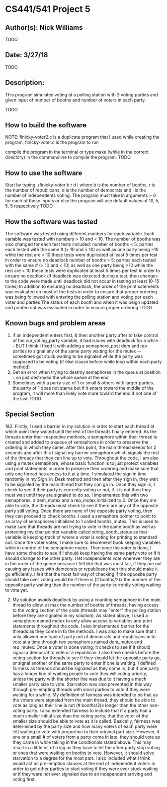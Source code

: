 # CS441/541 Project 5

## Author(s): Nick Williams

TODO


## Date: 3/27/18

TODO


## Description:
This program simulates voting at a polling station with 3 voting parties and given input of number of booths and number of voters in each party.

TODO


## How to build the software
NOTE: finicky-voter2.c is a duplicate program that I used while creating the program, finicky-voter.c is the program to run

compile the program in the terminal or type make (while in the correct directory) in the commandline to compile the program.
TODO


## How to use the software
Start by typing ./finicky-voter b r d i where b is the number of booths, r is the number of republicans, d is the number of democrats and i is the number of independents voting.
The program must take in arguments > 0 for each of these inputs or else the program will use default values of 10, 5, 5, 5 respectively
TODO


## How the software was tested
The software was tested using different numbers for each variable. Each variable was tested with numbers > 10 and < 10.
The number of booths was also changed for each test
tests included:
    number of booths < 5: parties each tested with the same # (> 10 and < 10) as well as one party being >10 while the rest are < 10
        these tests were duplicated at least 5 times per test in order to ensure no deadlock
    number of booths > 5: parties each tested with the same # (> 10 and < 10) as well as one party being >10 while the rest are < 10
        these tests were duplicated at least 5 times per test in order to ensure no deadlock (if deadlock was detected during a test,
        then changes to the code were made until deadlock did not occur in testing at least 10-15 times)
    In addition to ensuring no deadlock, the order of the print satements was evaluated on most of the tests in order to ensure that
    proper ordering was being followed with entering the polling station and voting per each voter and parties
    The status of each booth and when it was beign updated and printed out was evaluated in order to ensure proper ordering
TODO


## Known bugs and problem areas
1. If an independent enters first,  & then another party after to take control of the cur_voting_party variable,
it had issues with deadlock for a while -- BUT I think I fixed it with adding a semaphore_post dem and rep parties
to signal any of the same party waiting for the mutex -- sometimes got stuck waiting to be signaled while the party was supposed
to be voting (if else clause before while loop within each party method)
2. Get an error when trying to destroy semaphores in the queue at position i, so just destroyed the whole queue at the end
3. Sometimes with a party size of 1 or small & others with larger parties... the party of 1 does not starve but if it enters toward
    the middle of the program, it will more than likely vote more toward the end if not one of the last
TODO

## Special Section
1&2. Firstly, I used a barrier in my solution in order to start each thread at which point they waited until the rest of the
threads finally entered. As the threads enter their respective methods, a semaphore within their thread is created and
added to a queue of semaphores in order to preserve the ordering in which they came.
After this point, the main thread sleeps for 2 seconds and after this I signal my barrier semaphore
which signals the rest of the threads that they can line up to vote. Throughout the code, I am also using a mutex semaphore,
whose basic function is to just protect variables and print statements in order to preserve their ordering and make sure
that only one thread has access to it at a time. I simulated the sign in time randomly in my Sign_in_Desk
method and then after they sign in, they wait to be signaled by the main thread that they can go in. Once they sign in, I check
to see if their party is currently voting or not, if it is not then they must wait until they are signaled to do so. I implemented
this with two semaphores, a dem_mutex and a rep_mutex initialized to 0. Once they are able to vote, the threads must
check to see if there are any of the opposite party still voting. Once there are none of the opposite party voting,
then they can proceed to check booths. I used a semaphore pointer  to point to an array of semaphores initialized to 1
called booths_mutex. This is used to make sure that threads are not trying to vote in the same booth as well as protecting
my char pointer variable called string_booth_status as that variable is keeping track of where a voter is voting for
printing to standard out. Once the voter votes, I make sure to decrement book keeping variables while in control of the
semaphore mutex. Then once the voter is done, I have some checks to see if I should keep having the same party vote
or if it should change to the other party. I let independents vote wherever they are in the order of the queue because
I felt like that was most fair, if they are not causing any issues with democrats or republicans then this should make it go efficiently.
I felt that the most fair way of checking if the opposite party should take over voting would be if there is (# booths/2)x the number
of the opposite party waiting than the number of the party currently voting waiting to vote yet.

2. My solution avoids deadlock by using a counting semaphore in the main thread to allow, at max the number of booths of threads,
having access to the voting section of the code (threads may "enter" the polling station before they are signaled in my solution). As
stated above, I used a semaphore named mutex to only allow access to variables and print statements throughout the code. I also
implemented  barrier for the threads as they come in to the methods. I was also to make sure that I only allowed one type of party
out of democrats and republicans in to vote at a time through two semaphores named dem_mutex and rep_mutex. Once a voter
is done voting, it checks to see if it should signal a democrat to vote or a republican. I also have checks before the voting section
for threads to see if they should let the opposite party go, or signal another of the same party to enter if one is waiting.
I defined fairness as threads should be signaled as they come in, but if one party has a longer line of waiting people to vote they will
voting priority, unless the party with the shorter line was due to it having a much smaller party size to vote. Starvation was also
prevented in this way through pre-empting threads with small parties to vote if they were waiting for a while. My definition of fairness
was intended to be that as the voters were signaled from the main thread, they should be able to vote as long as their line is not (#
booths/2)x longer than the other non-voting party. I also extended fairness to include that if a party had a much smaller initial
size than the voting party, that the voter of the smaller size should be able to vote as it is called. Basically, fairness was determined
by the party size and how many voters of each party were left waiting to vote with proportion to their original part size.
However, if one or a small # of voters from a party come in late, they should vote as they came in while taking in the condtionals stated
above. This may result in a little bit of a lag as they have to let the other party stop voting or ones that were waiting on booths to vote.
However, it should solve starvation to a degree for the most part. I also included what I think would act as pre-emption clauses
at the end of independent voters in order to get other parties to start voting if they were ever stuck waiting or if they were not
ever signaled due to an independent arriving and voting first.

